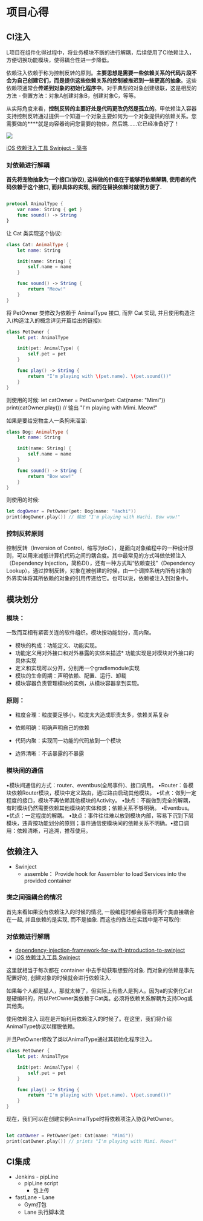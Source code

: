 # 项目心得


## CI注入


L项目在组件化得过程中，将业务模块不断的进行解耦，后续使用了CI依赖注入，方便切换功能模块，使得耦合性进一步降低。


依赖注入依赖于称为控制反转的原则。**主要思想是需要一些依赖关系的代码片段不会为自己创建它们，而是提供这些依赖关系的控制被推迟到一些更高的抽象**。这些依赖项通常会**传递到对象的初始化程序中**。对于典型的对象创建级联，这是相反的方法 - 倒置方法：对象A创建对象B，创建对象C，等等。

从实际角度来看，**控制反转的主要好处是代码更改仍然是孤立的**。甲依赖注入容器支持控制反转通过提供一个知道一个对象主要如何为一个对象提供的依赖关系。您需要做的****就是向容器询问您需要的物体，然后瞧......它已经准备好了！


![](https://pic-mike.oss-cn-hongkong.aliyuncs.com/Blog/20190401131830.png)


[iOS 依赖注入工具 Swinject - 简书](https://www.jianshu.com/p/62f534b152c8)



### 对依赖进行解耦

**首先将宠物抽象为一个接口(协议), 这样做的价值在于能够将依赖解耦, 使用者的代码依赖于这个接口, 而非具体的实现, 因而在替换依赖时就很方便了.**

```swift

protocol AnimalType {
    var name: String { get }
    func sound() -> String
}
```

让 Cat 类实现这个协议:

```swift
class Cat: AnimalType {
    let name: String

    init(name: String) {
        self.name = name
    }

    func sound() -> String {
        return "Meow!"
    }
}
```


将 PetOwner 类修改为依赖于 AnimalType 接口, 而非 Cat 实现, 并且使用构造注入(构造注入的概念详见开篇给出的链接):

```swift
class PetOwner {
    let pet: AnimalType

    init(pet: AnimalType) {
        self.pet = pet
    }

    func play() -> String {
        return "I'm playing with \(pet.name). \(pet.sound())"
    }
}
```

则使用的时候:
let catOwner = PetOwner(pet: Cat(name: "Mimi"))
print(catOwner.play()) // 输出 "I'm playing with Mimi. Meow!"

如果是要给宠物主人一条狗来溜溜:

```swift
class Dog: AnimalType {
    let name: String

    init(name: String) {
        self.name = name
    }

    func sound() -> String {
        return "Bow wow!"
    }
}

```


则使用的时候:

```swift
let dogOwner = PetOwner(pet: Dog(name: "Hachi"))
print(dogOwner.play()) // 输出 "I'm playing with Hachi. Bow wow!"

```




### 控制反转原则

控制反转（Inversion of Control，缩写为IoC），是面向对象编程中的一种设计原则，可以用来减低计算机代码之间的耦合度。其中最常见的方式叫做依赖注入（Dependency Injection，简称DI），还有一种方式叫“依赖查找”（Dependency Lookup）。通过控制反转，对象在被创建的时候，由一个调控系统内所有对象的外界实体将其所依赖的对象的引用传递给它。也可以说，依赖被注入到对象中。




## 模块划分

### 模块：

一致而互相有紧密关连的软件组织。模块按功能划分，高内聚。
* 模块的构成：功能定义、功能实现。
* 功能定义用对外接口和对外暴露的实体来描述* 功能实现是对模块对外接口的具体实现
* 定义和实现可以分开，分别用一个gradlemodule实现
* 模块的生命周期：声明依赖、配置、运行、卸载
* 模块容器负责管理模块的实例，从模块容器拿到实现。

### 原则：

* 粒度合理：粒度要足够小，粒度太大造成职责太多，依赖关系复杂

* 依赖明确：明确声明自己的依赖

* 代码内聚：实现同一功能的代码放到一个模块

* 边界清晰：不该暴露的不暴露

### 模块间的通信


•模块间通信的方式：router、eventbus(全局事件)、接口调用。
•Router：各模块依赖Router模块，模块中定义路由，通过路由启动其他模块。
    •优点：做到一定程度的接口，模块不再依赖其他模块的Activity。
    •缺点：不能做到完全的解耦，有时模块仍然需要依赖其他模块的实体和类；依赖关系不够明确。
•Eventbus。
    •优点：一定程度的解耦。
    •缺点：事件往往难以放到模块内部，容易下沉到下层模块，违背按功能划分的原则；事件通信使模块间的依赖关系不明确。•接口调用：依赖清晰，可追溯，推荐使用。


## 依赖注入


* Swinject
    * assemble： Provide hook for Assembler to load Services into the provided container




### 类之间强耦合的情况


首先来看如果没有依赖注入的时候的情况, 一般编程时都会容易将两个类直接耦合在一起, 并且依赖的是实现, 而不是抽象. 而这也的做法在实践中是不可取的:


### 对依赖进行解耦

* [dependency-injection-framework-for-swift-introduction-to-swinject](https://yoichitgy.github.io/post/dependency-injection-framework-for-swift-introduction-to-swinject/)
* [iOS 依赖注入工具 Swinject](https://www.jianshu.com/p/62f534b152c8)

这里就相当于每次都在 container 中去手动获取想要的对象. 而对象的依赖是事先配置好的, 创建对象的时候就会进行依赖注入.

如果每个人都是猫人，那就太棒了，但实际上有些人是狗人。因为a的实例化Cat是硬编码的，所以PetOwner类依赖于Cat类。必须将依赖关系解耦为支持Dog或其他类。

使用依赖注入
现在是开始利用依赖注入的时候了。在这里，我们将介绍AnimalType协议以摆脱依赖。

并且PetOwner修改了类以AnimalType通过其初始化程序注入。


```swift
class PetOwner {
    let pet: AnimalType

    init(pet: AnimalType) {
        self.pet = pet
    }

    func play() -> String {
        return "I'm playing with \(pet.name). \(pet.sound())"
    }
}
```
现在，我们可以在创建实例AnimalType时将依赖项注入协议PetOwner。


```swift

let catOwner = PetOwner(pet: Cat(name: "Mimi"))
print(catOwner.play()) // prints "I'm playing with Mimi. Meow!"
```

## CI集成


* Jenkins - pipLine
    * pipLine script
        * 包上传
* fastLane - Lane 
    * Gym打包
    * Lane 执行脚本流




